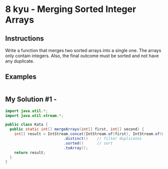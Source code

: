 # 8 kyu - Merging Sorted Integer Arrays
## Instructions
Write a function that merges two sorted arrays into a single one. The arrays only contain integers. Also, the final outcome must be sorted and not have any duplicate.

## Examples
```

```

## My Solution #1 - 
```java
import java.util.*;
import java.util.stream.*;

public class Kata {
  public static int[] mergeArrays(int[] first, int[] second) {
    int[] result = IntStream.concat(IntStream.of(first), IntStream.of(second))
                          .distinct()    // filter duplicates
                          .sorted()      // sort
                          .toArray();
    return result;
  }
}
```